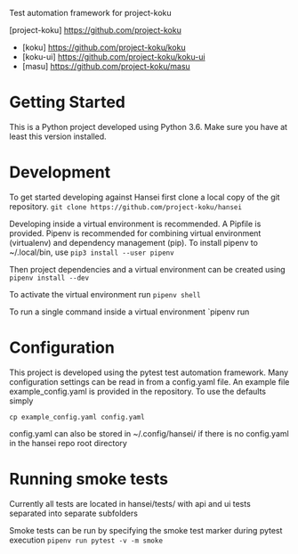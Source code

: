 Test automation framework for project-koku

[project-koku] <https://github.com/project-koku>
- [koku] <https://github.com/project-koku/koku>
- [koku-ui] <https://github.com/project-koku/koku-ui>
- [masu] <https://github.com/project-koku/masu>

# Getting Started
This is a Python project developed using Python 3.6. Make sure you have at least this version installed.

# Development
To get started developing against Hansei first clone a local copy of the git repository.
`git clone https://github.com/project-koku/hansei`

Developing inside a virtual environment is recommended. A Pipfile is provided. Pipenv is recommended for combining virtual environment (virtualenv) and dependency management (pip).
To install pipenv to ~/.local/bin, use
`pip3 install --user pipenv`

Then project dependencies and a virtual environment can be created using
`pipenv install --dev`

To activate the virtual environment run
`pipenv shell`

To run a single command inside a virtual environment
`pipenv run <CMD>

# Configuration
This project is developed using the pytest test automation framework. Many configuration settings can be read in from a config.yaml file.
An example file example_config.yaml is provided in the repository. To use the defaults simply

`cp example_config.yaml config.yaml`

config.yaml can also be stored in ~/.config/hansei/ if there is no config.yaml in the hansei repo root directory

# Running smoke tests
Currently all tests are located in hansei/tests/ with api and ui tests separated into separate subfolders

Smoke tests can be run by specifying the smoke test marker during pytest execution
`pipenv run pytest -v -m smoke`
